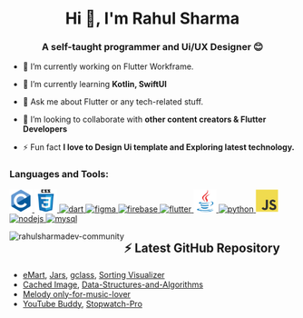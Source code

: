 
<h1 align="center">Hi 👋, I'm Rahul Sharma</h1>
<h3 align="center">A self-taught programmer and Ui/UX Designer 😊</h3>

- 🔭 I’m currently working on Flutter Workframe.

- 🌱 I’m currently learning **Kotlin, SwiftUI**

- 💬 Ask me about Flutter or any tech-related stuff.

- 👯 I’m looking to collaborate with **other content creators & Flutter Developers**

- ⚡ Fun fact **I love to Design Ui template and Exploring latest technology.**

<h3 align="left">Languages and Tools:</h3>
<p align="left"> 
 <a href="https://www.cprogramming.com/"> <img src="https://raw.githubusercontent.com/devicons/devicon/master/icons/c/c-original.svg" alt="c" width="40" height="40"/> </a>
 <a href="https://www.w3schools.com/css/"> <img src="https://raw.githubusercontent.com/devicons/devicon/master/icons/css3/css3-original-wordmark.svg" alt="css3" width="40" height="40"/> </a>
 <a href="https://dart.dev"> <img src="https://www.vectorlogo.zone/logos/dartlang/dartlang-icon.svg" alt="dart" width="40" height="40"/> </a>
 <a href="https://www.figma.com/"> <img src="https://www.vectorlogo.zone/logos/figma/figma-icon.svg" alt="figma" width="40" height="40"/> </a>
 <a href="https://firebase.google.com/"> <img src="https://www.vectorlogo.zone/logos/firebase/firebase-icon.svg" alt="firebase" width="40" height="40"/> </a>
 <a href="https://flutter.dev"> <img src="https://www.vectorlogo.zone/logos/flutterio/flutterio-icon.svg" alt="flutter" width="40" height="40"/> </a>
 <a href="https://www.java.com"> <img src="https://raw.githubusercontent.com/devicons/devicon/master/icons/java/java-original.svg" alt="java" width="40" height="40"/> </a>
 <a href="https://www.python.org"> <img src="https://cdn.jsdelivr.net/gh/devicons/devicon@latest/icons/python/python-original.svg" alt="python" width="40" height="40"  /> </a>
 <a href="https://developer.mozilla.org/en-US/docs/Web/JavaScript"> <img src="https://raw.githubusercontent.com/devicons/devicon/master/icons/javascript/javascript-original.svg" alt="javascript" width="40" height="40"/> </a>
 <a href= "https://nodejs.org"> <img src="https://cdn.jsdelivr.net/gh/devicons/devicon@latest/icons/nodejs/nodejs-original.svg" alt="nodejs" width="40" height="40" /> </a>
 <a href="https://kotlinlang.org/"> <img src="https://cdn.worldvectorlogo.com/logos/kotlin-1.svg" alt="mysql" width="40" height="40"/> </a>
</p>

<p aligh="left"><img align="left" src="https://github-readme-stats.vercel.app/api/top-langs?username=rahulsharmadev-community&show_icons=true&locale=en&layout=compact" alt="rahulsharmadev-community"></p>

## ⚡ Latest GitHub Repository

<!-- BLOG-POST-LIST:START -->
- [eMart](https://github.com/rahulsharmadev-community/emart), [Jars](https://github.com/rahulsharmadev-community/jars), [gclass](https://github.com/rahulsharmadev-community/gclass), [Sorting Visualizer](https://github.com/rahulsharmadev-community/Sorting-Visualizer)
- [Cached Image](https://github.com/rahulsharmadev-community/cached_image), [Data-Structures-and-Algorithms](https://github.com/rahulsharmadev-community/Data-Structures-and-Algorithms)
- [Melody only-for-music-lover](https://github.com/rahulsharmadev-community/Melody-only-for-music-lover-)
- [YouTube Buddy](https://github.com/rahulsharmadev-community/YouTube-Buddy), [Stopwatch-Pro](https://github.com/rahulsharmadev-community/Stopwatch-Pro)
 <!-- BLOG-POST-LIST:END -->

<!---
rahulsharmadev-community/rahulsharmadev-community is a ✨ special ✨ repository because its `README.md` (this file) appears on your GitHub profile.
You can click the Preview link to take a look at your changes.
--->
